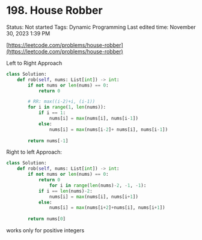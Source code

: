 # 198. House Robber

Status: Not started
Tags: Dynamic Programming
Last edited time: November 30, 2023 1:39 PM

[https://leetcode.com/problems/house-robber](https://leetcode.com/problems/house-robber)

Left to Right Approach

```python
class Solution:
    def rob(self, nums: List[int]) -> int:
        if not nums or len(nums) == 0:
            return 0

        # RR: max((i-2)+i, (i-1))
        for i in range(1, len(nums)):
            if i == 1:
                nums[i] = max(nums[i], nums[i-1])
            else:
                nums[i] = max(nums[i-2]+ nums[i], nums[i-1])
        
        return nums[-1]
```

Right to left Approach:

```python
class Solution:
    def rob(self, nums: List[int]) -> int:
        if not nums or len(nums) == 0:
            return 0
				for i in range(len(nums)-2, -1, -1):
            if i == len(nums)-2:
                nums[i] = max(nums[i], nums[i+1])
            else:
                nums[i] = max(nums[i+2]+nums[i], nums[i+1])
        
        return nums[0]
```

works only for positive integers